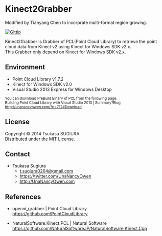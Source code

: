 ﻿Kinect2Grabber
==============
Modified by Tianyang Chen to incorprate multi-format region growing.


[![Gittip](http://img.shields.io/gratipay/TsukasaSugiura.svg)](https://gratipay.com/TsukasaSugiura/)  

Kinect2Grabber is Grabber of PCL(Point Cloud Library) to retrieve the point cloud data from Kinect v2 using Kinect for Windows SDK v2.x.  
This Grabber only depend on Kinect for Windows SDK v2.x.  


Environment
-----------
* Point Cloud Library v1.7.2
* Kinect for Windows SDK v2.0
* Visual Studio 2013 Express for Windows Desktop

<sup>You can download PreBuild Binary of PCL from the following page.</sup>  
<sup>Building Point Cloud Library with Visual Studio 2013 | Summary?Blog</sup>  
<sup><http://unanancyowen.com/?p=712#Download></sup>  


License
-------
Copyright &copy; 2014 Tsukasa SUGIURA  
Distributed under the [MIT License](http://www.opensource.org/licenses/mit-license.php "MIT License | Open Source Initiative").  


Contact
-------
* Tsukasa Sugiura
    * <t.sugiura0204@gmail.com>
    * <https://twitter.com/UnaNancyOwen>
    * <http://UnaNancyOwen.com>


References
----------
* openni_grabber | Point Cloud Library  
  <https://github.com/PointCloudLibrary>

* NaturalSoftware.Kinect.PCL | Natural Software  
  <https://github.com/NaturalSoftwareJP/NaturalSoftware.Kinect.Cpp>

